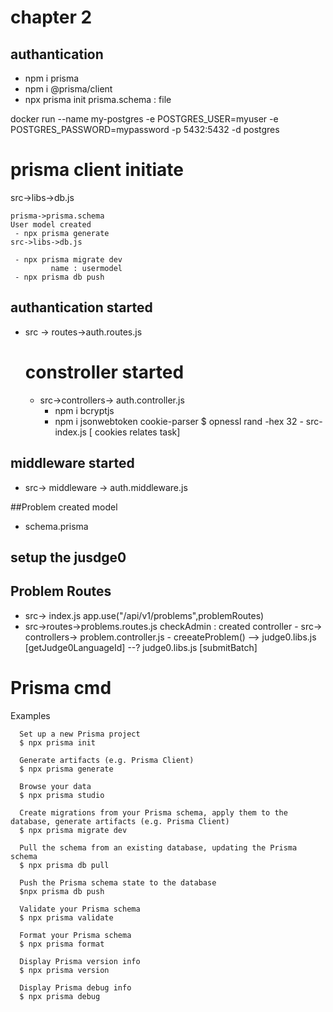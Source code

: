 


# chapter 2 

## authantication 

- npm i prisma 
- npm i @prisma/client
- npx prisma init 
          prisma.schema : file

docker run --name my-postgres -e POSTGRES_USER=myuser -e 
POSTGRES_PASSWORD=mypassword -p 5432:5432 -d postgres

# prisma client initiate
   src->libs->db.js

    prisma->prisma.schema
    User model created
     - npx prisma generate
    src->libs->db.js

     - npx prisma migrate dev
             name : usermodel
     - npx prisma db push

## authantication started
   - src -> routes->auth.routes.js
      # constroller started 
        - src->controllers-> auth.controller.js 
           - npm i bcryptjs
           - npm i jsonwebtoken cookie-parser
           $ opnessl rand -hex 32
         - src-index.js
           [ cookies relates task]

## middleware started
   - src-> middleware -> auth.middleware.js

##Problem created model 
  - schema.prisma

## setup the jusdge0 

## Problem Routes 
  - src-> index.js
     app.use("/api/v1/problems",problemRoutes)
  - src->routes->problems.routes.js
         checkAdmin : created
         controller
           - src-> controllers-> problem.controller.js
             - creeateProblem() --> judge0.libs.js [getJudge0LanguageId]
                                --? judge0.libs.js [submitBatch]

     










# Prisma cmd 

Examples

      Set up a new Prisma project
      $ npx prisma init

      Generate artifacts (e.g. Prisma Client)   
      $ npx prisma generate

      Browse your data
      $ npx prisma studio

      Create migrations from your Prisma schema, apply them to the database, generate artifacts (e.g. Prisma Client)
      $ npx prisma migrate dev

      Pull the schema from an existing database, updating the Prisma schema
      $ npx prisma db pull

      Push the Prisma schema state to the database
      $npx prisma db push

      Validate your Prisma schema
      $ npx prisma validate

      Format your Prisma schema
      $ npx prisma format

      Display Prisma version info
      $ npx prisma version

      Display Prisma debug info
      $ npx prisma debug